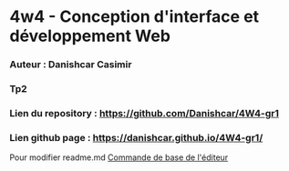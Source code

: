 # 4w4 - Conception d'interface et développement Web
### Auteur : Danishcar Casimir
### Tp2
### Lien du repository : https://github.com/Danishcar/4W4-gr1
### Lien github page : https://danishcar.github.io/4W4-gr1/



Pour modifier readme.md
[Commande de base de l'éditeur](https://docs.github.com/en/get-started/writing-on-github/getting-started-with-writing-and-formatting-on-github/basic-writing-and-formatting-syntax)